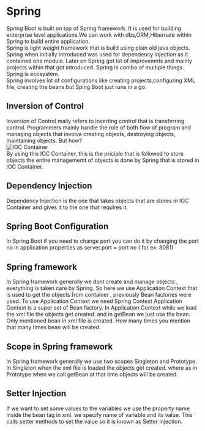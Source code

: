 # **Spring**<br/>
  Spring Boot is built on top of Spring framework. It is used for building enterprise level applications.We can work with dbs,ORM,Hibernate within Spring to build entire application.<br/>
    Spring is light weight framework that is build using plain old java objects. Spring when initially introduced was used for dependency injection as it contained one module. Later on Spring got lot of improvemnts and mainly projects within that got introduced. Spring is combo of multiple things. Spring is ecosystem.<br/>
    Spring involves lot of configurations like creating projects,configuring XML file, creating the beans but Sping Boot just runs in a go. 
## Inversion of Control
Inversion of Control maily refers to inverting control that is transferring control. Programmers mainly handle the role of both flow of program and managing objects that involve creating objects, destroying objects, maintaining objects. But how? <br/>
![IOC Container](https://github.com/user-attachments/assets/f79b932c-e962-48be-9083-4fc2423bf6de)<br/>
By using this IOC Container, this is the priciple that is followed to store objects the entire managememt of objects is done by Spring that is stored in IOC Container.<br/>
## Dependency Injection
Dependency Injection is the one that takes objects that are stores in IOC Container and gives it to the one that requires it. 

## Spring Boot Configuration
In Spring Boot if you need to change port you can do it by changing the port no in application properties as server.port = port no ( for ex: 8081)


## Spring framework
In Spring framework generally we dont create and manage objects , everything is taken care by Spring. So here we use Application Context that is used to get the objects from container , previously Bean factories were used.
To use Application Context we need Spring Context
Application Context is a super set of Bean factory.
In Application Context while we load the xml file the objects get created. and in getBean we just use the bean.
Only mentioned bean in xml file is created. How many times you mention that many times bean will be created. 

## Scope in Spring framework
In Spring framework generally we use two scopes Singleton and Prototype. In Singleton when the xml file is loaded the objects get created. where as in Prototype when we call getBean at that time objects will be created. 

## Setter Injection
If we want to set some values to the variables we use the property name inside the bean tag in xml. we specify name of variable and its value. This calls setter methods to set the value so it is known as Setter Injection.
